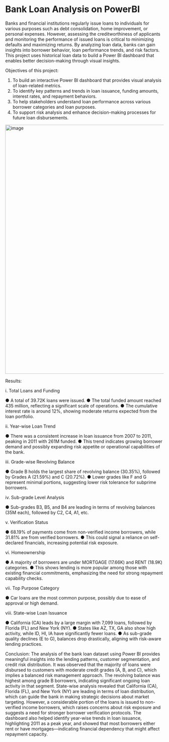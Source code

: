 # Bank Loan Analysis on PowerBI
Banks and financial institutions regularly issue loans to individuals for various purposes such as debt consolidation, home improvement, or personal expenses. However, assessing the creditworthiness of applicants and monitoring the performance of issued loans is critical to minimizing defaults and maximizing returns. By analyzing loan data, banks can gain insights into borrower behavior, loan performance trends, and risk factors.
This project uses historical loan data to build a Power BI dashboard that enables better decision-making through visual insights.

Objectives of this project:
1. To build an interactive Power BI dashboard that provides visual analysis of loan-related metrics.
2. To identify key patterns and trends in loan issuance, funding amounts, interest rates, and repayment
behaviors.
3. To help stakeholders understand loan performance across various borrower categories and loan
purposes.
4. To support risk analysis and enhance decision-making processes for future loan disbursements.

<img width="1374" height="791" alt="image" src="https://github.com/user-attachments/assets/1f3cf1bb-a052-43fa-85fa-b15b4416cb9c" />

Results:

i. Total Loans and Funding

● A total of 39.72K loans were issued.
● The total funded amount reached 435 million, reflecting a significant scale of operations.
● The cumulative interest rate is around 12%, showing moderate returns expected from the loan portfolio.

ii. Year-wise Loan Trend

● There was a consistent increase in loan issuance from 2007 to 2011, peaking in 2011 with 261M funded.
● This trend indicates growing borrower demand and possibly expanding risk appetite or operational capabilities of the bank.

iii. Grade-wise Revolving Balance

● Grade B holds the largest share of revolving balance (30.35%), followed by Grades A (21.59%) and C (20.72%).
● Lower grades like F and G represent minimal portions, suggesting lower risk tolerance for subprime borrowers.

iv. Sub-grade Level Analysis

● Sub-grades B3, B5, and B4 are leading in terms of revolving balances (35M each), followed by C2, C4, A1, etc.

v. Verification Status

● 68.19% of payments come from non-verified income borrowers, while 31.81% are from verified borrowers.
● This could signal a reliance on self-declared financials, increasing potential risk exposure.

vi. Homeownership

● A majority of borrowers are under MORTGAGE (17.66K) and RENT (18.9K) categories.
● This shows lending is more popular among those with existing financial commitments, emphasizing the need for strong repayment capability checks.

vii. Top Purpose Category

● Car loans are the most common purpose, possibly due to ease of approval or high demand.

viii. State-wise Loan Issuance

● California (CA) leads by a large margin with 7,099 loans, followed by Florida (FL) and New York (NY).
● States like AZ, TX, GA also show high activity, while ID, HI, IA have significantly fewer loans.
● As sub-grade quality declines (E to G), balances drop drastically, aligning with risk-aware lending practices.

Conclusion:
The analysis of the bank loan dataset using Power BI provides meaningful insights into the lending patterns,
customer segmentation, and credit risk distribution. It was observed that the majority of loans were disbursed
to customers with moderate credit grades (A, B, and C), which implies a balanced risk management approach.
The revolving balance was highest among grade B borrowers, indicating significant ongoing loan activity in
that segment.
State-wise analysis revealed that California (CA), Florida (FL), and New York (NY) are leading in terms of
loan distribution, which can guide the bank in making strategic decisions about market targeting. However, a
considerable portion of the loans is issued to non-verified income borrowers, which raises concerns about risk
exposure and suggests a need for stronger borrower verification protocols.
The dashboard also helped identify year-wise trends in loan issuance, highlighting 2011 as a peak year, and
showed that most borrowers either rent or have mortgages—indicating financial dependency that might affect
repayment capacity.

